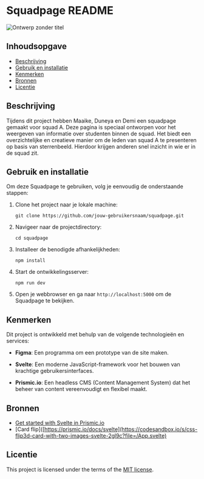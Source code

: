 # Squadpage README

![Ontwerp zonder titel](https://github.com/Maaike0904/your-tribe-for-life-squad-page/assets/54691201/b8a93195-716e-42f3-870c-55fa8656e6fe)

## Inhoudsopgave

  * [Beschrijving](#beschrijving)
  * [Gebruik en installatie](#gebruik-en-installatie)
  * [Kenmerken](#kenmerken)
  * [Bronnen](#bronnen)
  * [Licentie](#licentie)

## Beschrijving
Tijdens dit project hebben Maaike, Duneya en Demi een squadpage gemaakt voor squad A. Deze pagina is speciaal ontworpen voor het weergeven van informatie over studenten binnen de squad. Het biedt een overzichtelijke en creatieve manier om de leden van squad A te presenteren op basis van sterrenbeeld. Hierdoor krijgen anderen snel inzicht in wie er in de squad zit.

## Gebruik en installatie
Om deze Squadpage te gebruiken, volg je eenvoudig de onderstaande stappen:

1. Clone het project naar je lokale machine:
   ```
   git clone https://github.com/jouw-gebruikersnaam/squadpage.git
   ```

2. Navigeer naar de projectdirectory:
   ```
   cd squadpage
   ```

3. Installeer de benodigde afhankelijkheden:
   ```
   npm install
   ```

4. Start de ontwikkelingsserver:
   ```
   npm run dev
   ```

5. Open je webbrowser en ga naar `http://localhost:5000` om de Squadpage te bekijken.

## Kenmerken
Dit project is ontwikkeld met behulp van de volgende technologieën en services:

- **Figma**: Een programma om een prototype van de site maken.
  
- **Svelte**: Een moderne JavaScript-framework voor het bouwen van krachtige gebruikersinterfaces.

- **Prismic.io**: Een headless CMS (Content Management System) dat het beheer van content vereenvoudigt en flexibel maakt.

  
## Bronnen

 * [Get started with Svelte in Prismic.io](https://prismic.io/docs/svelte)
 * [Card flip]([https://prismic.io/docs/svelte](https://codesandbox.io/s/css-flip3d-card-with-two-images-svelte-2gl9c?file=/App.svelte)


## Licentie

This project is licensed under the terms of the [MIT license](./LICENSE).
